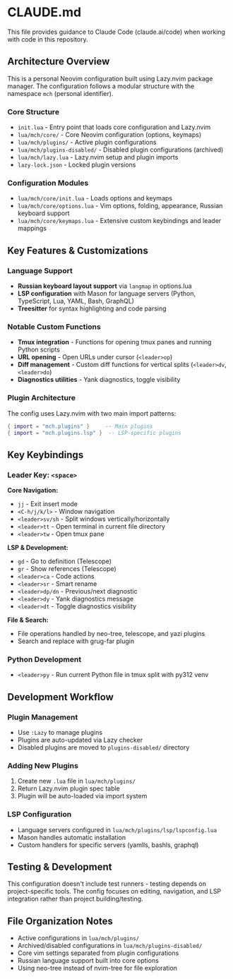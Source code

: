 # CLAUDE.md

This file provides guidance to Claude Code (claude.ai/code) when working with code in this repository.

## Architecture Overview

This is a personal Neovim configuration built using Lazy.nvim package manager. The configuration follows a modular structure with the namespace `mch` (personal identifier).

### Core Structure
- `init.lua` - Entry point that loads core configuration and Lazy.nvim
- `lua/mch/core/` - Core Neovim configuration (options, keymaps)
- `lua/mch/plugins/` - Active plugin configurations
- `lua/mch/plugins-disabled/` - Disabled plugin configurations (archived)
- `lua/mch/lazy.lua` - Lazy.nvim setup and plugin imports
- `lazy-lock.json` - Locked plugin versions

### Configuration Modules
- `lua/mch/core/init.lua` - Loads options and keymaps
- `lua/mch/core/options.lua` - Vim options, folding, appearance, Russian keyboard support
- `lua/mch/core/keymaps.lua` - Extensive custom keybindings and leader mappings

## Key Features & Customizations

### Language Support
- **Russian keyboard layout support** via `langmap` in options.lua
- **LSP configuration** with Mason for language servers (Python, TypeScript, Lua, YAML, Bash, GraphQL)
- **Treesitter** for syntax highlighting and code parsing

### Notable Custom Functions
- **Tmux integration** - Functions for opening tmux panes and running Python scripts
- **URL opening** - Open URLs under cursor (`<leader>op`)
- **Diff management** - Custom diff functions for vertical splits (`<leader>dv`, `<leader>do`)
- **Diagnostics utilities** - Yank diagnostics, toggle visibility

### Plugin Architecture
The config uses Lazy.nvim with two main import patterns:
```lua
{ import = "mch.plugins" }     -- Main plugins
{ import = "mch.plugins.lsp" }  -- LSP-specific plugins
```

## Key Keybindings

### Leader Key: `<space>`

**Core Navigation:**
- `jj` - Exit insert mode
- `<C-h/j/k/l>` - Window navigation
- `<leader>sv/sh` - Split windows vertically/horizontally
- `<leader>tt` - Open terminal in current file directory
- `<leader>tw` - Open tmux pane

**LSP & Development:**
- `gd` - Go to definition (Telescope)
- `gr` - Show references (Telescope) 
- `<leader>ca` - Code actions
- `<leader>sr` - Smart rename
- `<leader>dp/dn` - Previous/next diagnostic
- `<leader>dy` - Yank diagnostics message
- `<leader>dt` - Toggle diagnostics visibility

**File & Search:**
- File operations handled by neo-tree, telescope, and yazi plugins
- Search and replace with grug-far plugin

### Python Development
- `<leader>py` - Run current Python file in tmux split with py312 venv

## Development Workflow

### Plugin Management
- Use `:Lazy` to manage plugins
- Plugins are auto-updated via Lazy checker
- Disabled plugins are moved to `plugins-disabled/` directory

### Adding New Plugins
1. Create new `.lua` file in `lua/mch/plugins/`
2. Return Lazy.nvim plugin spec table
3. Plugin will be auto-loaded via import system

### LSP Configuration
- Language servers configured in `lua/mch/plugins/lsp/lspconfig.lua`
- Mason handles automatic installation
- Custom handlers for specific servers (yamlls, bashls, graphql)

## Testing & Development
This configuration doesn't include test runners - testing depends on project-specific tools. The config focuses on editing, navigation, and LSP integration rather than project building/testing.

## File Organization Notes
- Active configurations in `lua/mch/plugins/`
- Archived/disabled configurations in `lua/mch/plugins-disabled/`
- Core vim settings separated from plugin configurations
- Russian language support built into core options
- Using neo-tree instead of nvim-tree for file exploration